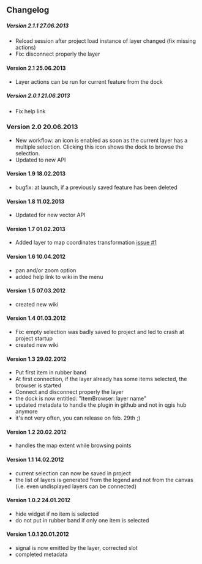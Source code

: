 ##  Changelog

##### Version 2.1.1 27.06.2013

* Reload session after project load instance of layer changed (fix missing actions)
* Fix: disconnect properly the layer

#### Version 2.1 25.06.2013

* Layer actions can be run for current feature from the dock

##### Version 2.0.1 21.06.2013

* Fix help link

### Version 2.0 20.06.2013

* New workflow: an icon is enabled as soon as the current layer has a multiple selection. Clicking this icon shows the dock to browse the selection.
* Updated to new API

#### Version 1.9 18.02.2013

*  bugfix: at launch, if a previously saved feature has been deleted

#### Version 1.8 11.02.2013

* Updated for new vector API

#### Version 1.7 01.02.2013

* Added layer to map coordinates transformation [issue #1](https://github.com/3nids/itembrowser/issues/1)

#### Version 1.6 10.04.2012

* pan and/or zoom option
* added help link to wiki in the menu

#### Version 1.5 07.03.2012

* created new wiki

#### Version 1.4 01.03.2012

* Fix: empty selection was badly saved to project and led to crash at project startup
* created new wiki

#### Version 1.3 29.02.2012

* Put first item in rubber band
* At first connection, if the layer already has some items selected, the browser is started
* Connect and disconnect properly the layer
* the dock is now entitled: "ItemBrowser: layer name"
* updated metadata to handle the plugin in github and not in qgis hub anymore
* it's not very often, you can release on feb. 29th ;)

#### Version 1.2 20.02.2012

* handles the map extent while browsing points

#### Version 1.1 14.02.2012

* current selection can now be saved in project
* the list of layers is generated from the legend and not from the canvas (i.e. even undisplayed layers can be connected)

#### Version 1.0.2 24.01.2012

* hide widget if no item is selected
* do not put in rubber band if only one item is selected

#### Version 1.0.1 20.01.2012

* signal is now emitted by the layer, corrected slot
* completed metadata
